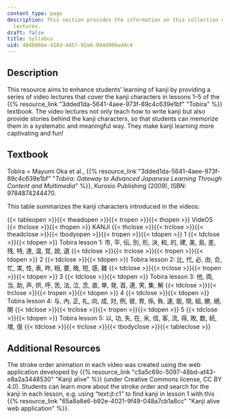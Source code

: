 ```yaml
---
content_type: page
description: This section provides the information on this collection of kanji video
  lectures.
draft: false
title: Syllabus
uid: 484606be-418d-4457-92e6-094d006eddc4
---
```

## Description

This resource aims to enhance students’ learning of kanji by providing a series of video lectures that cover the kanji characters in lessons 1–5 of the {{% resource_link "3dded1da-5641-4aee-973f-89c4c639e1bf" "Tobira" %}} textbook. The video lectures not only teach how to write kanji but also provide stories behind the kanji characters, so that students can memorize them in a systematic and meaningful way. They make kanji learning more captivating and fun!

## Textbook

Tobira = Mayumi Oka et al., {{% resource_link "3dded1da-5641-4aee-973f-89c4c639e1bf" "*Tobira: Gateway to Advanced Japanese Learning Through Content and Multimedia*" %}}, Kurosio Publishing (2009), ISBN: 9784874244470.

This table summarizes the kanji characters introduced in the videos:

{{< tableopen >}}{{< theadopen >}}{{< tropen >}}{{< thopen >}}
VideOS
{{< thclose >}}{{< thopen >}}
KANJI
{{< thclose >}}{{< trclose >}}{{< theadclose >}}{{< tbodyopen >}}{{< tropen >}}{{< tdopen >}}
1
{{< tdclose >}}{{< tdopen >}}
Tobira lesson 1: 市, 平, 伝, 別, 形, 決, 和, 的, 建, 美, 島, 差, 残, 特, 達, 温, 覚, 說, 選
{{< tdclose >}}{{< trclose >}}{{< tropen >}}{{< tdopen >}}
2
{{< tdclose >}}{{< tdopen >}}
Tobira lesson 2: 比, 代, 必, 由, 合, 忙, 実, 性, 表, 昨, 相, 要, 晚, 短, 感, 難
{{< tdclose >}}{{< trclose >}}{{< tropen >}}{{< tdopen >}}
3
{{< tdclose >}}{{< tdopen >}}
Tobira lesson 3: 他, 両, 当, 助, 声, 供, 呼, 苦, 法, 泣, 念, 直, 単, 発, 首, 連, 笑, 集, 解
{{< tdclose >}}{{< trclose >}}{{< tropen >}}{{< tdopen >}}
4
{{< tdclose >}}{{< tdopen >}}
Tobira lesson 4: 与, 內, 正, 礼, 向, 成, 対, 例, 彼, 育, 係, 負, 速, 能, 現, 組, 勝, 絕, 関
{{< tdclose >}}{{< trclose >}}{{< tropen >}}{{< tdopen >}}
5
{{< tdclose >}}{{< tdopen >}}
Tobira lesson 5: 以, 功, 失, 在, 米, 信, 客, 流, 得, 敗, 数, 続, 増, 億
{{< tdclose >}}{{< trclose >}}{{< tbodyclose >}}{{< tableclose >}}

## Additional Resources

The stroke order animation in each video was created using the web application developed by {{% resource_link "c5a5c69c-5097-48bd-af43-e8a2a3448530" "Kanji alive" %}} (under Creative Commons license, CC BY 4.0). Students can learn more about the stroke order and search for the kanji in each lesson, e.g. using “text:jt:c1” to find kanji in lesson 1 with this {{% resource_link "65a8a8e6-b92e-4021-9f49-048a7cb1a8cc" "Kanji alive web application" %}}.